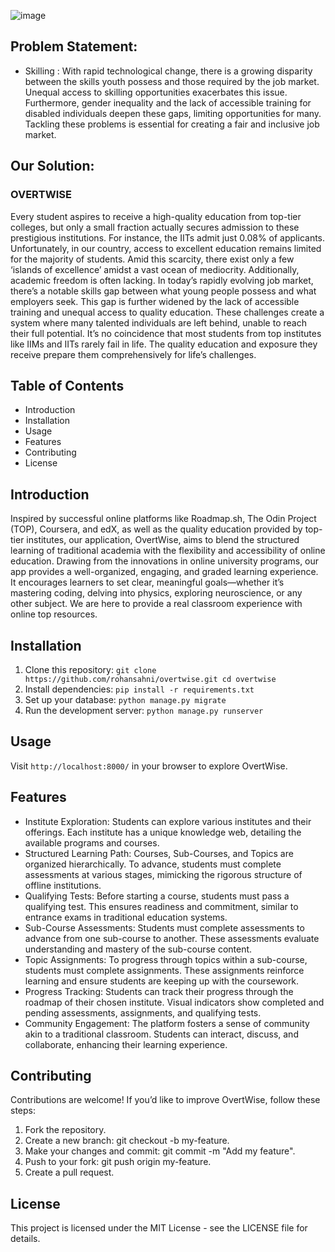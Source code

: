 ![image](https://github.com/user-attachments/assets/542900e4-61a2-44a7-895e-6e6ba79dab43)
## Problem Statement: 
- Skilling : With rapid technological change, there is a growing disparity between the skills youth
possess and those required by the job market. Unequal access to skilling opportunities exacerbates this issue.
Furthermore, gender inequality and the lack of accessible training for disabled individuals deepen these gaps, limiting
opportunities for many. Tackling these problems is essential for creating a fair and inclusive job market.

## Our Solution:
### OVERTWISE
Every student aspires to receive a high-quality education from top-tier colleges, but only a small fraction actually secures admission to these prestigious institutions. For instance, the IITs admit just 0.08% of applicants. Unfortunately, in our country, access to excellent education remains limited for the majority of students. Amid this scarcity, there exist only a few ‘islands of excellence’ amidst a vast ocean of mediocrity. Additionally, academic freedom is often lacking.
In today’s rapidly evolving job market, there’s a notable skills gap between what young people 
possess and what employers seek. This gap is further widened by the lack of accessible training and 
unequal access to quality education. These challenges create a system where many talented 
individuals are left behind, unable to reach their full potential. It’s no coincidence that most students 
from top institutes like IIMs and IITs rarely fail in life. The quality education and exposure they receive 
prepare them comprehensively for life’s challenges. 



## Table of Contents
* Introduction
* Installation
* Usage
* Features
* Contributing
* License

## Introduction
Inspired by successful online platforms like Roadmap.sh, The Odin Project (TOP), Coursera, and edX, as well as the quality education provided by top-tier institutes, our application, OvertWise, aims to blend the structured learning of traditional academia with the flexibility and accessibility of online education. Drawing from the innovations in online university programs, our app provides a well-organized, engaging, and graded learning experience. It encourages learners to set clear, meaningful goals—whether it’s mastering coding, delving into physics, exploring neuroscience, or any other subject. We are here to provide a real classroom experience with online top resources.

## Installation
1. Clone this repository: 
   `
   git clone https://github.com/rohansahni/overtwise.git
    cd overtwise
`
2. Install dependencies: 
   `pip install -r requirements.txt`
3. Set up your database:
   `python manage.py migrate
`
4. Run the development server:
   `python manage.py runserver
`

## Usage
Visit `http://localhost:8000/` in your browser to explore OvertWise.


## Features
- Institute Exploration: Students can explore various institutes and their offerings. Each institute has a unique knowledge web, detailing the available programs and courses.
- Structured Learning Path: Courses, Sub-Courses, and Topics are organized hierarchically. To advance, students must complete assessments at various stages, mimicking the rigorous structure of offline institutions.
- Qualifying Tests: Before starting a course, students must pass a qualifying test. This ensures readiness and commitment, similar to entrance exams in traditional education systems.
- Sub-Course Assessments: Students must complete assessments to advance from one sub-course to another. These assessments evaluate understanding and mastery of the sub-course content.
- Topic Assignments: To progress through topics within a sub-course, students must complete assignments. These assignments reinforce learning and ensure students are keeping up with the coursework.
- Progress Tracking: Students can track their progress through the roadmap of their chosen institute. Visual indicators show completed and pending assessments, assignments, and qualifying tests.
- Community Engagement: The platform fosters a sense of community akin to a traditional classroom. Students can interact, discuss, and collaborate, enhancing their learning experience.


## Contributing
Contributions are welcome! If you’d like to improve OvertWise, follow these steps:
1. Fork the repository.
2. Create a new branch: git checkout -b my-feature.
3. Make your changes and commit: git commit -m "Add my feature".
4. Push to your fork: git push origin my-feature.
5. Create a pull request.

## License
This project is licensed under the MIT License - see the LICENSE file for details.
